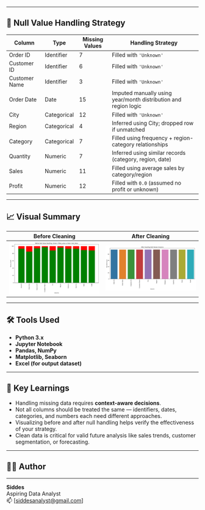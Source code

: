 
---

## 🧠 Null Value Handling Strategy

| Column         | Type        | Missing Values | Handling Strategy                                                  |
|----------------|-------------|----------------|--------------------------------------------------------------------|
| Order ID       | Identifier  | 7              | Filled with `'Unknown'`                                            |
| Customer ID    | Identifier  | 6              | Filled with `'Unknown'`                                            |
| Customer Name  | Identifier  | 3              | Filled with `'Unknown'`                                            |
| Order Date     | Date        | 15             | Imputed manually using year/month distribution and region logic    |
| City           | Categorical | 12             | Filled with `'Unknown'`                                            |
| Region         | Categorical | 4              | Inferred using City; dropped row if unmatched                      |
| Category       | Categorical | 7              | Filled using frequency + region-category relationships             |
| Quantity       | Numeric     | 7              | Inferred using similar records (category, region, date)            |
| Sales          | Numeric     | 11             | Filled using average sales by category/region                      |
| Profit         | Numeric     | 12             | Filled with `0.0` (assumed no profit or unknown)                   |

---

## 📈 Visual Summary

| Before Cleaning                         | After Cleaning                          |
|----------------------------------------|-----------------------------------------|
| ![Before](./04_Images/before_null_plot.png) | ![After](./04_Images/after_null_plot.png) |

---

## 🛠️ Tools Used
- **Python 3.x**
- **Jupyter Notebook**
- **Pandas, NumPy**
- **Matplotlib, Seaborn**
- **Excel (for output dataset)**

---

## 📌 Key Learnings

- Handling missing data requires **context-aware decisions**.
- Not all columns should be treated the same — identifiers, dates, categories, and numbers each need different approaches.
- Visualizing before and after null handling helps verify the effectiveness of your strategy.
- Clean data is critical for valid future analysis like sales trends, customer segmentation, or forecasting.

---

## 👨‍💻 Author

---

**Siddes**  
Aspiring Data Analyst  
📫 [siddesanalyst@gmail.com]  



